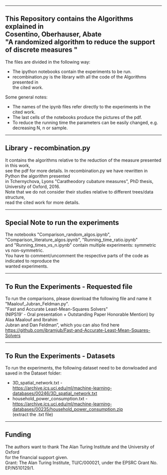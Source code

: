---------------------------------------------------
This Repository contains the Algorithms explained in<br />
Cosentino, Oberhauser, Abate<br />
"A randomized algorithm to reduce the support of discrete measures "<br />
---------------------------------------------------

The files are divided in the following way:<br />
- The ipython notebooks contain the experiments to be run.<br />
- recombination.py is the library with all the code of the Algorithms presented in<br />
 the cited work.<br />

Some general notes:<br />
- The names of the ipynb files refer directly to the experiments in the cited work.<br />
- The last cells of the notebooks produce the pictures of the pdf.<br />
- To reduce the running time the parameters can be easily changed, e.g. decreasing N, n or sample.<br />

---------------------------------------------------
Library - recombination.py
---------------------------------------------------
It contains the algorithms relative to the reduction of the measure presented in this work,<br />
see the pdf for more details. In recombination.py we have rewritten in Python the algorithm presented<br />
in Tchernychova, Lyons "Caratheodory cubature measures", PhD thesis, University of Oxford, 2016.<br />
Note that we do not consider their studies relative to different trees/data structure,<br />
read the cited work for more details.<br />

----------------------------------------------------
Special Note to run the experiments
----------------------------------------------------
The notebooks "Comparison_random_algos.ipynb", "Comparison_literature_algos.ipynb", "Running_time_ratio.ipynb"<br />
and "Running_times_vs_n.ipynb" contain multiple experiments: symmetric vs non-symmetric.<br />
You have to comment/uncomment the respective parts of the code as indicated to reproduce the <br />
wanted experiments. <br />

---------------------------------------------------
To Run the Experiments - Requested file
---------------------------------------------------
To run the comparisons, please download the following file and name it "Maalouf_Jubran_Feldman.py".<br />
"Fast and Accurate Least-Mean-Squares Solvers"<br />
(NIPS19' - Oral presentation + Outstanding Paper Honorable Mention) by Alaa Maalouf and Ibrahim<br />
Jubran and Dan Feldman”, which you can also find here<br />
https://github.com/ibramjub/Fast-and-Accurate-Least-Mean-Squares-Solvers<br />

---------------------------------------------------
To Run the Experiments - Datasets
---------------------------------------------------
To run the experiments, the following dataset need to be donwloaded and saved in the Dataset folder:<br />
- 3D_spatial_network.txt -<br />
https://archive.ics.uci.edu/ml/machine-learning-databases/00246/3D_spatial_network.txt<br />
- household_power_consumption.txt -<br />
https://archive.ics.uci.edu/ml/machine-learning-databases/00235/household_power_consumption.zip<br />
(extract the .txt file)<br />

---------------------------------------------------
Funding
---------------------------------------------------
The authors want to thank The Alan Turing Institute and the University of Oxford<br />
for the financial support given.<br />
Grant: The Alan Turing Institute, TU/C/000021, under the EPSRC Grant No. EP/N510129/1.<br />
